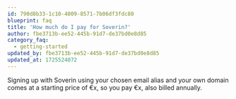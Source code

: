 ```yaml
---
id: 790d8b33-1c10-4009-8571-7b06df3fdc80
blueprint: faq
title: 'How much do I pay for Soverin?'
author: fbe3713b-ee52-445b-91d7-de37bd0e8d85
category_faq:
  - getting-started
updated_by: fbe3713b-ee52-445b-91d7-de37bd0e8d85
updated_at: 1725524072
---
```

Signing up with Soverin using your chosen email alias and your own domain comes at a starting price of €x, so you pay €x, also billed annually.